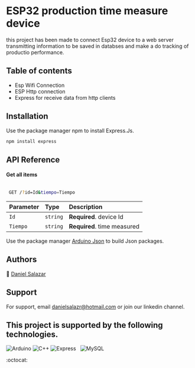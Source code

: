 # ESP32 production time measure device 
this project has been made to connect Esp32 device to a web server transmitting information to be saved in databses and make a do tracking of productio performance.

## Table of contents
* Esp Wifi Connection
* ESP Http connection 
* Express for receive data from http clients

## Installation
Use the package manager npm to install Express.Js.
```bash
npm install express
```
## API Reference

#### Get all items

<!-- ```http -->
<!-- GET /api/items -->
```bash

 GET /?id=Id&tiempo=Tiempo
```

| Parameter | Type     | Description                |
| :-------- | :------- | :------------------------- |
| `Id` | `string` | **Required**. device Id |
| `Tiempo` | `string` | **Required**. time measured |

Use the package manager [Arduino Json](https://arduinojson.org/) to build Json packages.

## Authors

:bust_in_silhouette: [Daniel Salazar](https://www.github.com/danielsalazr)

## Support

For support, email danielsalazr@hotmail.com or join our linkedin channel.

## This project is supported by the following technologies.

![Arduino](https://img.shields.io/badge/-Arduino-00979D?style=for-the-badge&logo=Arduino&logoColor=white)
![C++](https://img.shields.io/badge/c++-%2300599C.svg?style=for-the-badge&logo=c%2B%2B&logoColor=white)
<img src="https://img.shields.io/badge/Express.js-404D59?style=for-the-badge" alt="Express">&nbsp;&nbsp;
![MySQL](https://img.shields.io/badge/MySQL-005C84?style=for-the-badge&logo=mysql&logoColor=white)


:octocat:
